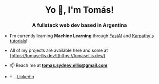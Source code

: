 <h1 align="center">Yo 👺, I'm Tomás!</h1>
<h3 align="center">A fullstack web dev based in Argentina</h3>

- I'm currently learning **Machine Learning** through [FastAI](https://course.fast.ai/) and [Karpathy's tutorials](https://www.youtube.com/@AndrejKarpathy)!

- All of my projects are available here and some at [https://tomasellis.dev/](https://tomasellis.dev/)

- 📫 Reach me at **tomas.sydney.ellis@gmail.com**

- 💀 ...<a href="https://linkedin.com/in/tomas-ellis-dev" target="blank">LinkedIn</a>
